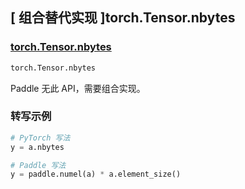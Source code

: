 ## [ 组合替代实现 ]torch.Tensor.nbytes

### [torch.Tensor.nbytes](https://pytorch.org/docs/stable/generated/torch.Tensor.nbytes.html)

```python
torch.Tensor.nbytes
```

Paddle 无此 API，需要组合实现。

### 转写示例

```python
# PyTorch 写法
y = a.nbytes

# Paddle 写法
y = paddle.numel(a) * a.element_size()
```
